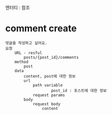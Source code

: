 
엔터티 : 참조



# comment create
	댓글을 작성하고 싶어요.
	요청
		URL - resful
			posts/{post_id}/comments
		method
			post
		data
			content, post에 대한 정보
			url
				path variable
						post_id : 포스트에 대한 정보
				request params
			body
				request body
					content

	